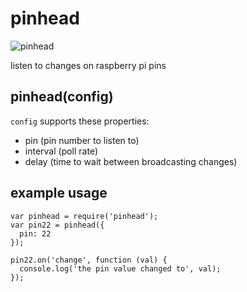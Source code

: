 # pinhead
![pinhead](http://www.clivebarker.info/pinheader.jpg)

listen to changes on raspberry pi pins

## pinhead(config)
`config` supports these properties:
  * pin (pin number to listen to)
  * interval (poll rate)
  * delay (time to wait between broadcasting changes)

## example usage
    var pinhead = require('pinhead');
    var pin22 = pinhead({
      pin: 22
    });

    pin22.on('change', function (val) {
      console.log('the pin value changed to', val);
    });
